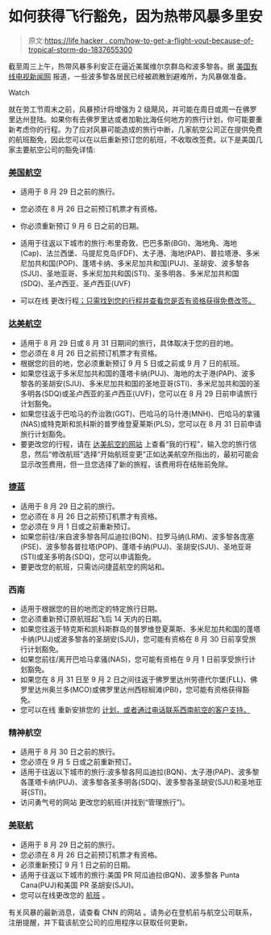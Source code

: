 # 如何获得飞行豁免，因为热带风暴多里安

> 原文:[https://life hacker . com/how-to-get-a-flight-vout-because-of-tropical-storm-do-1837655300](https://lifehacker.com/how-to-get-a-flight-waiver-because-of-tropical-storm-do-1837655300)

截至周三上午，热带风暴多利安正在逼近美属维尔京群岛和波多黎各。据 [美国有线电视新闻网](https://www.cnn.com/us/live-news/tropical-storm-dorian-august-28/index.html) 报道，一些波多黎各居民已经被疏散到避难所，为风暴做准备。

Watch

就在劳工节周末之前，风暴预计将增强为 2 级飓风，并可能在周日或周一在佛罗里达州登陆。如果你有去佛罗里达或者加勒比海任何地方的旅行计划，你可能要重新考虑你的行程。为了应对风暴可能造成的旅行中断，几家航空公司正在提供免费的航班豁免，因此您可以在以后重新预订您的航班，不收取改签费。以下是美国几家主要航空公司的豁免详情:

### [美国航空](https://www.aa.com/i18n/travel-info/travel-alerts.jsp)

*   适用于 8 月 29 日之前的旅行。

*   您必须在 8 月 26 日之前预订机票才有资格。
*   你必须重新预订 9 月 6 日之前的日期。
*   适用于往返以下城市的旅行:布里奇敦、巴巴多斯(BGI)、海地角、海地(Cap)、法兰西堡、马提尼克岛(FDF)、太子港、海地(PAP)、普拉塔港、多米尼加共和国(POP)、蓬塔卡纳、多米尼加共和国(PUJ)、圣胡安、波多黎各(SJU)、圣地亚哥、多米尼加共和国(STI)、圣多明各、多米尼加共和国(SDQ)、圣卢西亚、圣卢西亚(UVF)
*   可以在线 更改行程[；只需找到您的行程并查看您是否有资格获得免费改签。](https://www.aa.com/reservation/view/find-your-reservation)

### [达美航空](https://www.delta.com/us/en/advisories/weather-alerts/tropical-storm-dorian)

*   适用于 8 月 29 日或 8 月 31 日期间的旅行，具体取决于您的目的地。
*   您必须在 8 月 26 日之前预订机票才有资格。
*   根据您的目的地，您必须重新预订 9 月 5 日或之前或 9 月 7 日的航班。
*   如果您往返于多米尼加共和国的蓬塔卡纳(PUJ)、海地的太子港(PAP)、波多黎各的圣胡安(SJU)、多米尼加共和国的圣地亚哥(STI)、多米尼加共和国的圣多明各(SDQ)或圣卢西亚的圣卢西亚(UVF)，您可以在 8 月 29 日前申请旅行计划豁免。
*   如果您往返于巴哈马的乔治敦(GGT)、巴哈马的马什港(MNH)、巴哈马的拿骚(NAS)或特克斯和凯科斯的普罗维登夏莱斯(PLS)，您可以在 8 月 31 日前申请旅行计划豁免。
*   要更改您的行程，请在 [达美航空的网站](https://www.delta.com/mytrips/) 上查看“我的行程”，输入您的旅行信息，然后“修改航班”选择“开始航班变更”正如达美航空所指出的，最初可能会显示改签费用，但一旦您选择了新的旅程，该费用将在结账前免除。

### [捷蓝](https://www.jetblue.com/JetblueAlerts/WeatherUpdate.aspx/?intcmp=global_travelalert)

*   适用于 8 月 29 日之前的旅行。
*   您必须在 8 月 26 日之前预订机票才有资格。
*   您必须在 9 月 1 日或之前重新预订。
*   如果您前往/来自波多黎各阿瓜迪拉(BQN)、拉罗马纳(LRM)、波多黎各庞塞(PSE)、波多黎各普拉塔(POP)、蓬塔卡纳(PUJ)、圣胡安(SJU)、圣地亚哥(STI)或圣多明各(SDQ)，您可以申请豁免。
*   要更改您的航班，只需访问捷蓝航空的网站和。

### 西南

*   适用于根据您的目的地而定的特定旅行日期。
*   您必须重新预订原航班起飞后 14 天内的日期。
*   如果您往返于特克斯和凯科斯群岛的普罗维登夏莱斯、多米尼加共和国的蓬塔卡纳(PUJ)或波多黎各的圣胡安(SJU)，您可能有资格在 8 月 30 日前享受旅行计划豁免。
*   如果您前往/离开巴哈马拿骚(NAS)，您可能有资格在 9 月 1 日前享受旅行计划豁免。
*   如果您在 8 月 31 日至 9 月 2 日之间往返于佛罗里达州劳德代尔堡(FLL)、佛罗里达州奥兰多(MCO)或佛罗里达州西棕榈滩(PBI)，您可能有资格获得豁免。
*   您可以在线 重新安排您的 [计划，或者通过电话联系西南航空的客户支持。](https://www.southwest.com/html/advisories/swa_travel_advisory_20197241566693111004.html)

### 精神航空

*   适用于 8 月 30 日之前的旅行。
*   您必须在 9 月 5 日或之前重新预订。
*   适用于往返以下城市的旅行:波多黎各阿瓜迪拉(BQN)、太子港(PAP)、波多黎各蓬塔卡纳(PUJ)、波多黎各圣多明各(SDQ)、波多黎各圣胡安(SJU)和圣地亚哥(STI)。
*   访问勇气号的网站 更改您的航班(并找到“管理旅行”)。

### [美联航](https://www.united.com/CMS/en-US/travel/news/Pages/travelnotices.aspx)

*   适用于 8 月 29 日之前的旅行。
*   您必须在 8 月 26 日之前预订机票才有资格。
*   必须重新预订 9 月 1 日之前的日期。
*   适用于往返以下城市的旅行:美国 PR 阿瓜迪拉(BQN)、波多黎各 Punta Cana(PUJ)和美国 PR 圣胡安(SJU)。
*   您可以在线更改您的 [航班](https://www.united.com/en/us/) 。

有关风暴的最新消息，请查看 CNN 的网站 。请务必在登机前与航空公司联系，注册提醒，并下载该航空公司的应用程序以获取任何更新。